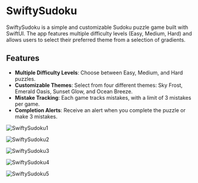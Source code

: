 # SwiftySudoku

SwiftySudoku is a simple and customizable Sudoku puzzle game built with SwiftUI. The app features multiple difficulty levels (Easy, Medium, Hard) and allows users to select their preferred theme from a selection of gradients.

## Features

- **Multiple Difficulty Levels**: Choose between Easy, Medium, and Hard puzzles.
- **Customizable Themes**: Select from four different themes: Sky Frost, Emerald Oasis, Sunset Glow, and Ocean Breeze.
- **Mistake Tracking**: Each game tracks mistakes, with a limit of 3 mistakes per game.
- **Completion Alerts**: Receive an alert when you complete the puzzle or make 3 mistakes.


![SwiftySudoku1](https://github.com/user-attachments/assets/e59c7db5-648f-4b1b-8096-4bfce4654ff9)

![SwiftySudoku2](https://github.com/user-attachments/assets/5a0b6ab3-cea9-457a-b601-4ea11101cb45)

![SwiftySudoku3](https://github.com/user-attachments/assets/b0586b61-996d-41b9-9aed-5e30c8aa0aec)

![SwiftySudoku4](https://github.com/user-attachments/assets/0b8b46fe-0686-4610-828c-9f40fa3e50f2)

![SwiftySudoku5](https://github.com/user-attachments/assets/92d9fc35-8b71-4d04-b096-8cb130d06a76)
